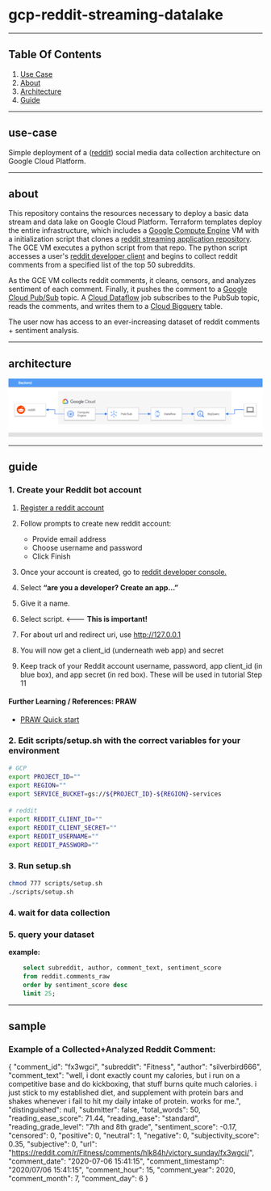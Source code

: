 # gcp-reddit-streaming-datalake

----

## Table Of Contents

1. [Use Case](#use-case)
2. [About](#about)
3. [Architecture](#architecture)
4. [Guide](#guide)

----

## use-case

Simple deployment of a ([reddit](https://www.reddit.com/c)) social media data collection architecture on Google Cloud Platform.

----

## about

This repository contains the resources necessary to deploy a basic data stream and data lake on Google Cloud Platform.  Terraform templates deploy the entire infrastructure, which includes a [Google Compute Engine](https://cloud.google.com/compute) VM with a initialization script that clones a [reddit streaming application repository](https://github.com/CYarros10/reddit-streaming-application). The GCE VM executes a python script from that repo.  The python script accesses a user's [reddit developer client](https://www.reddit.com/prefs/apps/) and begins to collect reddit comments from a specified list of the top 50 subreddits. 

As the GCE VM collects reddit comments, it cleans, censors, and analyzes sentiment of each comment. Finally, it pushes the comment to a [Google Cloud Pub/Sub](https://cloud.google.com/pubsub) topic.  A [Cloud Dataflow](https://cloud.google.com/dataflow) job subscribes to the PubSub topic, reads the comments, and writes them to a [Cloud Bigquery](https://cloud.google.com/bigquery) table.

The user now has access to an ever-increasing dataset of reddit comments + sentiment analysis.

----

## architecture

![Stack-Resources](images/architecture.png)

----

## guide

### 1. Create your Reddit bot account

1. [Register a reddit account](https://www.reddit.com/register/)

2. Follow prompts to create new reddit account:
    * Provide email address
    * Choose username and password
    * Click Finish

3. Once your account is created, go to [reddit developer console.](https://www.reddit.com/prefs/apps/)

4. Select **“are you a developer? Create an app...”**

5. Give it a name.

6. Select script.  <--- **This is important!**

7. For about url and redirect uri, use http://127.0.0.1

8. You will now get a client_id (underneath web app) and secret

9. Keep track of your Reddit account username, password, app client_id (in blue box), and app secret (in red box). These will be used in tutorial Step 11

#### Further Learning / References: PRAW

* [PRAW Quick start](https://praw.readthedocs.io/en/latest/getting_started/quick_start.html)

### 2. Edit scripts/setup.sh with the correct variables for your environment

```bash
# GCP
export PROJECT_ID=""
export REGION=""
export SERVICE_BUCKET=gs://${PROJECT_ID}-${REGION}-services

# reddit
export REDDIT_CLIENT_ID=""
export REDDIT_CLIENT_SECRET=""
export REDDIT_USERNAME=""
export REDDIT_PASSWORD=""
```

### 3. Run setup.sh

```bash
chmod 777 scripts/setup.sh
./scripts/setup.sh
```

### 4. wait for data collection

### 5. query your dataset

**example:**

```sql
    select subreddit, author, comment_text, sentiment_score
    from reddit.comments_raw
    order by sentiment_score desc
    limit 25;
```

----

## sample

### Example of a Collected+Analyzed Reddit Comment:

{
    "comment_id": "fx3wgci",
    "subreddit": "Fitness",
    "author": "silverbird666",
    "comment_text": "well, i dont exactly count my calories, but i run on a competitive base and do kickboxing, that stuff burns quite much calories. i just stick to my established diet, and supplement with protein bars and shakes whenever i fail to hit my daily intake of protein. works for me.",
    "distinguished": null,
    "submitter": false,
    "total_words": 50,
    "reading_ease_score": 71.44,
    "reading_ease": "standard",
    "reading_grade_level": "7th and 8th grade",
    "sentiment_score": -0.17,
    "censored": 0,
    "positive": 0,
    "neutral": 1,
    "negative": 0,
    "subjectivity_score": 0.35,
    "subjective": 0,
    "url": "https://reddit.com/r/Fitness/comments/hlk84h/victory_sunday/fx3wgci/",
    "comment_date": "2020-07-06 15:41:15",
    "comment_timestamp": "2020/07/06 15:41:15",
    "comment_hour": 15,
    "comment_year": 2020,
    "comment_month": 7,
    "comment_day": 6
}